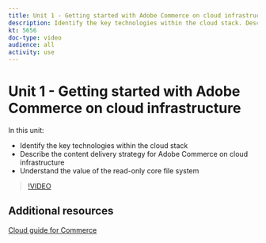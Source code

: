 ```yaml
---
title: Unit 1 - Getting started with Adobe Commerce on cloud infrastructure
description: Identify the key technologies within the cloud stack​. Describe the content delivery strategy for Adobe Commerce. Understand the value of the read-only core file system.
kt: 5656
doc-type: video
audience: all
activity: use
---
```


# Unit 1 - Getting started with Adobe Commerce on cloud infrastructure

In this unit:

- Identify the key technologies within the cloud stack​
- Describe the content delivery strategy for Adobe Commerce on cloud infrastructure
- Understand the value of the read-only core file system

>[!VIDEO](https://video.tv.adobe.com/v/35298?quality=12&learn=on)

## Additional resources

[Cloud guide for Commerce](https://devdocs.magento.com/cloud/bk-cloud.html)